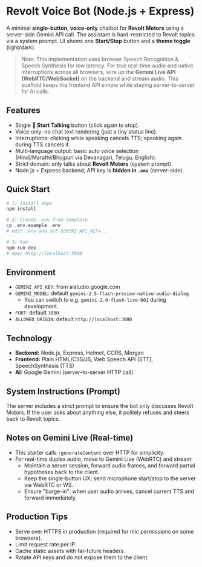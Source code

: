 # Revolt Voice Bot (Node.js + Express)

A minimal **single-button, voice-only** chatbot for **Revolt Motors** using a server-side
Gemini API call. The assistant is hard-restricted to Revolt topics via a system prompt.
UI shows one **Start/Stop** button and a **theme toggle** (light/dark).

> Note: This implementation uses browser Speech Recognition & Speech Synthesis for low latency.
> For true real-time audio and native interruptions across all browsers, wire up the
> **Gemini Live API (WebRTC/WebSocket)** on the backend and stream audio. This scaffold keeps
> the frontend API simple while staying server-to-server for AI calls.

## Features
- Single **🎤 Start Talking** button (click again to stop).
- Voice only: no chat text rendering (just a tiny status line).
- Interruptions: clicking while speaking cancels TTS; speaking again during TTS cancels it.
- Multi-language output: basic auto voice selection (Hindi/Marathi/Bhojpuri via Devanagari, Telugu, English).
- Strict domain: only talks about **Revolt Motors** (system prompt).
- Node.js + Express backend; API key is **hidden in `.env`** (server-side).

## Quick Start

```bash
# 1) Install deps
npm install

# 2) Create .env from template
cp .env.example .env
# edit .env and set GEMINI_API_KEY=...

# 3) Run
npm run dev
# open http://localhost:3000
```

## Environment

- `GEMINI_API_KEY`: from aistudio.google.com
- `GEMINI_MODEL`: default `gemini-2.5-flash-preview-native-audio-dialog`
  - You can switch to e.g. `gemini-2.0-flash-live-001` during development.
- `PORT`: default `3000`
- `ALLOWED_ORIGIN`: default `http://localhost:3000`

## Technology
- **Backend:** Node.js, Express, Helmet, CORS, Morgan
- **Frontend:** Plain HTML/CSS/JS, Web Speech API (STT), SpeechSynthesis (TTS)
- **AI:** Google Gemini (server-to-server HTTP call)

## System Instructions (Prompt)
The server includes a strict prompt to ensure the bot only discusses Revolt Motors. If the user asks
about anything else, it politely refuses and steers back to Revolt topics.

## Notes on Gemini Live (Real-time)
- This starter calls `:generateContent` over HTTP for simplicity.
- For real-time duplex audio, move to Gemini Live (WebRTC) and stream:
  - Maintain a server session, forward audio frames, and forward partial hypotheses back to the client.
  - Keep the single-button UX; send microphone start/stop to the server via WebRTC or WS.
  - Ensure "barge-in": when user audio arrives, cancel current TTS and forward immediately.

## Production Tips
- Serve over HTTPS in production (required for mic permissions on some browsers).
- Limit request rate per IP.
- Cache static assets with far-future headers.
- Rotate API keys and do not expose them to the client.
